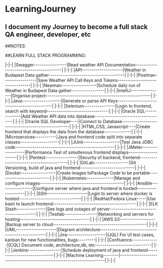 # LearningJourney
## I document my Journey to become a full stack QA engineer, developer, etc


##NOTES:







##LEARN FULL STACK PROGRAMMING:

|-|-|
|Swagger-----------------|Read weather API Documentation----------------------------------------|
|-|-|
|API---------------------|Weather in Budapest Data gather---------------------------------------|
|-|-|
|Postman-----------------|Save Weather API Call Keys and Tokens---------------------------------|
|-|-|
|Newman------------------|Schedule daily run of Weather in Budapest Data gather-----------------|
|-|-|
|IntelliJ----------------|Organise project------------------------------------------------------|
|-|-|
|Java--------------------|Generate or parse API Keys--------------------------------------------|
|-|-|
|Selenium----------------|Login to frontend, search with keyword--------------------------------|
|-|-|
|Oracle SQL--------------|Add Weather API data into database------------------------------------|
|-|-|
|Oracle SQL Developer----|Connect to Database---------------------------------------------------|
|-|-|
|HTML,CSS, Javascript----|Create frontend that displays the data from the database--------------|
|-|-|
|Microservices-----------|Java and frontend code split into separate classes--------------------|
|-|-|
|JUnit-------------------|Test Java JDBC code---------------------------------------------------|
|-|-|
|JMeter------------------|Performance Test of simultenous frontend displays---------------------|
|-|-|
|Pentest-----------------|Security of backend, frontend-----------------------------------------|
|-|-|
|GitLab------------------|Git Versioning, build of java and frontend----------------------------|
|-|-|
|Docker------------------|Create images toPackage Code to be portable---------------------------|
|-|-|
|Kubernetes--------------|Manage and configure images-------------------------------------------|
|-|-|
|Ansible-----------------|Configure server where java and frontend is hosted--------------------|
|-|-|
|SSH---------------------|Login to server where docker is hosted--------------------------------|
|-|-|
|RedHat/Fedora Linux-----|Use bash to launch frontend-------------------------------------------|
|-|-|
|ELK Stash---------------|See logs and outages of server----------------------------------------|
|-|-|
|Testlab-----------------|Networking and servers for hosting------------------------------------|
|-|-|
|AWS S3------------------|Backup server to cloud------------------------------------------------|
|-|-|
|UML---------------------|Diagram architecture--------------------------------------------------|
|-|-|
|Jira--------------------|(JQL) For UI test cases, kanban for new functionalities, bugs---------|
|-|-|
|Confluence--------------|(CQL) Document code, architecture,db, etc-----------------------------|
|-|-|
|Jenkins-----------------|Schedule deployment of java and frontend------------------------------|
|-|-|
|Machine Learning--------|----------------------------------------------------------------------|
|-|-|
